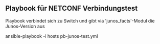 ## Playbook für NETCONF Verbindungstest

Playbook verbindet sich zu Switch und gibt via 'junos_facts'-Modul die Junos-Version aus

   ansible-playbook -i hosts pb-junos-test.yml
